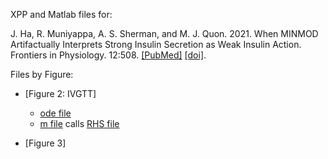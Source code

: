 XPP and Matlab files for:

J. Ha, R. Muniyappa, A. S. Sherman, and M. J. Quon. 2021. When MINMOD Artifactually Interprets Strong Insulin Secretion as Weak Insulin Action. Frontiers in Physiology. 12:508. [[PubMed]](https://pubmed.ncbi.nlm.nih.gov/33967818/) [[doi]](https://www.frontiersin.org/articles/10.3389/fphys.2021.601894/full).

Files by Figure:

* [Figure 2: IVGTT]
    * [ode file](mlneuron2d.ode)
    * [m file](FIG2.m) calls [RHS file](IVGTT_ode.m) 

* [Figure 3]

